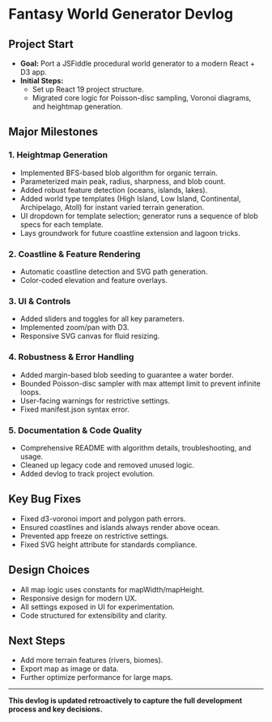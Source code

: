 # Fantasy World Generator Devlog

## Project Start
- **Goal:** Port a JSFiddle procedural world generator to a modern React + D3 app.
- **Initial Steps:**
  - Set up React 19 project structure.
  - Migrated core logic for Poisson-disc sampling, Voronoi diagrams, and heightmap generation.

## Major Milestones

### 1. Heightmap Generation
- Implemented BFS-based blob algorithm for organic terrain.
- Parameterized main peak, radius, sharpness, and blob count.
- Added robust feature detection (oceans, islands, lakes).
- Added world type templates (High Island, Low Island, Continental, Archipelago, Atoll) for instant varied terrain generation.
- UI dropdown for template selection; generator runs a sequence of blob specs for each template.
- Lays groundwork for future coastline extension and lagoon tricks.

### 2. Coastline & Feature Rendering
- Automatic coastline detection and SVG path generation.
- Color-coded elevation and feature overlays.

### 3. UI & Controls
- Added sliders and toggles for all key parameters.
- Implemented zoom/pan with D3.
- Responsive SVG canvas for fluid resizing.

### 4. Robustness & Error Handling
- Added margin-based blob seeding to guarantee a water border.
- Bounded Poisson-disc sampler with max attempt limit to prevent infinite loops.
- User-facing warnings for restrictive settings.
- Fixed manifest.json syntax error.

### 5. Documentation & Code Quality
- Comprehensive README with algorithm details, troubleshooting, and usage.
- Cleaned up legacy code and removed unused logic.
- Added devlog to track project evolution.

## Key Bug Fixes
- Fixed d3-voronoi import and polygon path errors.
- Ensured coastlines and islands always render above ocean.
- Prevented app freeze on restrictive settings.
- Fixed SVG height attribute for standards compliance.

## Design Choices
- All map logic uses constants for mapWidth/mapHeight.
- Responsive design for modern UX.
- All settings exposed in UI for experimentation.
- Code structured for extensibility and clarity.

## Next Steps
- Add more terrain features (rivers, biomes).
- Export map as image or data.
- Further optimize performance for large maps.

---

**This devlog is updated retroactively to capture the full development process and key decisions.** 